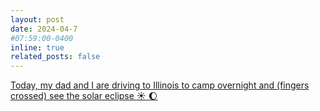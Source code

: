 ```yaml
---
layout: post
date: 2024-04-7 
#07:59:00-0400
inline: true
related_posts: false
---
```


[Today, my dad and I are driving to Illinois to camp overnight and (fingers crossed) see the solar eclipse :sunny: :moon:](/blog/2024/SolarEclipse/)